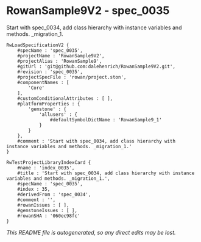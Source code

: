 # RowanSample9V2 - spec_0035
Start with spec_0034, add class hierarchy with instance variables and methods. _migration_1.
```
RwLoadSpecificationV2 {
	#specName : 'spec_0035',
	#projectName : 'RowanSample9V2',
	#projectAlias : 'RowanSample9',
	#gitUrl : 'git@github.com:dalehenrich/RowanSample9V2.git',
	#revision : 'spec_0035',
	#projectSpecFile : 'rowan/project.ston',
	#componentNames : [
		'Core'
	],
	#customConditionalAttributes : [ ],
	#platformProperties : {
		'gemstone' : {
			'allusers' : {
				#defaultSymbolDictName : 'RowanSample9_1'
			}
		}
	},
	#comment : 'Start with spec_0034, add class hierarchy with instance variables and methods. _migration_1.'
}

RwTestProjectLibraryIndexCard {
	#name : 'index_0035',
	#title : 'Start with spec_0034, add class hierarchy with instance variables and methods. _migration_1.',
	#specName : 'spec_0035',
	#index : 35,
	#derivedFrom : 'spec_0034',
	#comment : '',
	#rowanIssues : [ ],
	#gemstoneIssues : [ ],
	#rowanSHA : '060ec98fc'
}
```

*This README file is autogenerated, so any direct edits may be lost.*
